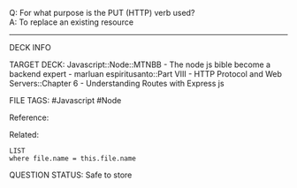 Q: For what purpose is the PUT (HTTP) verb used?  
A: To replace an existing resource
<!--ID: 1693660760489-->

---

DECK INFO

TARGET DECK: Javascript::Node::MTNBB - The node js bible become a backend expert - marluan espiritusanto::Part VIII - HTTP Protocol and Web Servers::Chapter 6 - Understanding Routes with Express js

FILE TAGS: #Javascript #Node

Reference:

Related:

```dataview
LIST
where file.name = this.file.name
```

QUESTION STATUS: Safe to store